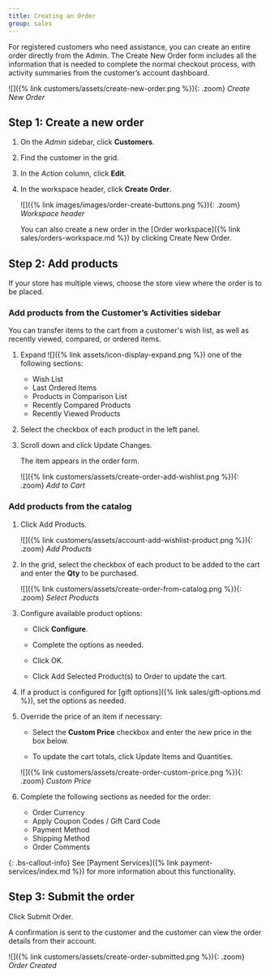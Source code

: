 ```yaml
---
title: Creating an Order
group: sales
---
```


For registered customers who need assistance, you can create an entire order directly from the Admin. The Create New Order form includes all the information that is needed to complete the normal checkout process, with activity summaries from the customer’s account dashboard.

![]({% link customers/assets/create-new-order.png %}){: .zoom}
_Create New Order_

## Step 1: Create a new order

1. On the _Admin_ sidebar, click **Customers**.

1. Find the customer in the grid.

1. In the _Action_ column, click **Edit**.

1. In the workspace header, click **Create Order**.

   ![]({% link images/images/order-create-buttons.png %}){: .zoom}
   _Workspace header_

   You can also create a new order in the [Order workspace]({% link sales/orders-workspace.md %}) by clicking <span class="btn">Create New Order</span>.

## Step 2: Add products

If your store has multiple views, choose the store view where the order is to be placed.

### Add products from the Customer’s Activities sidebar

You can transfer items to the cart from a customer's wish list, as well as recently viewed, compared, or ordered items.

1. Expand ![]({% link assets/icon-display-expand.png %}) one of the following sections:

   - Wish List
   - Last Ordered Items
   - Products in Comparison List
   - Recently Compared Products
   - Recently Viewed Products

1. Select the checkbox of each product in the left panel.

1. Scroll down and click <span class="btn">Update Changes</span>.

   The item appears in the order form.

   ![]({% link customers/assets/create-order-add-wishlist.png %}){: .zoom}
   _Add to Cart_

### Add products from the catalog

1. Click <span class="btn">Add Products</span>.

   ![]({% link customers/assets/account-add-wishlist-product.png %}){: .zoom}
   _Add Products_

1. In the grid, select the checkbox of each product to be added to the cart and enter the **Qty** to be purchased.

   ![]({% link customers/assets/create-order-from-catalog.png %}){: .zoom}
   _Select Products_

1. Configure available product options:

   - Click **Configure**.

   - Complete the options as needed.

   - Click <span class="btn">OK</span>.

   - Click <span class="btn">Add Selected Product(s) to Order</span> to update the cart.

1. If a product is configured for [gift options]({% link sales/gift-options.md %}), set the options as needed.

1. Override the price of an item if necessary:

   - Select the **Custom Price** checkbox and enter the new price in the box below.

   - To update the cart totals, click <span class="btn">Update Items and Quantities</span>.

   ![]({% link customers/assets/create-order-custom-price.png %}){: .zoom}
   _Custom Price_

1. Complete the following sections as needed for the order:

   - Order Currency
   - Apply Coupon Codes / Gift Card Code
   - Payment Method
   - Shipping Method
   - Order Comments

{: .bs-callout-info}
See [Payment Services]({% link payment-services/index.md %}) for more information about this functionality.

## Step 3: Submit the order

Click <span class="btn">Submit Order</span>.

A confirmation is sent to the customer and the customer can view the order details from their account.

![]({% link customers/assets/create-order-submitted.png %}){: .zoom}
_Order Created_

